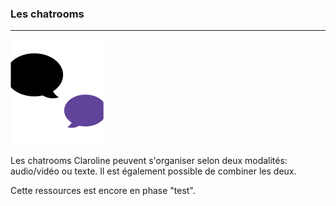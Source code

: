 ### Les chatrooms
---
![](images/ressources/Pack1_color1_claroline_chat_room.png)

Les chatrooms Claroline peuvent s'organiser selon deux modalités: audio/vidéo ou texte. Il est également possible de combiner les deux.


Cette ressources est encore en phase "test".